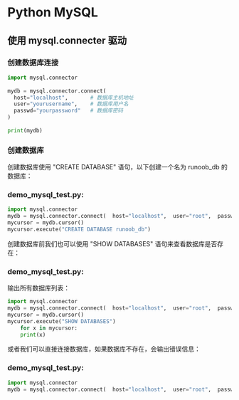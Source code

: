 # Python MySQL

## 使用 mysql.connecter 驱动

### 创建数据库连接

```python
import mysql.connector
 
mydb = mysql.connector.connect(
  host="localhost",       # 数据库主机地址
  user="yourusername",    # 数据库用户名
  passwd="yourpassword"   # 数据库密码
)
 
print(mydb)
```

### 创建数据库

创建数据库使用 "CREATE DATABASE" 语句，以下创建一个名为 runoob_db 的数据库：

### demo_mysql_test.py:

```python
import mysql.connector  
mydb = mysql.connector.connect(  host="localhost",  user="root",  passwd="123456" )  
mycursor = mydb.cursor()  
mycursor.execute("CREATE DATABASE runoob_db")
```





创建数据库前我们也可以使用 "SHOW DATABASES" 语句来查看数据库是否存在：

### demo_mysql_test.py:

输出所有数据库列表：

```python
import mysql.connector 
mydb = mysql.connector.connect(  host="localhost",  user="root",  passwd="123456" )  
mycursor = mydb.cursor()  
mycursor.execute("SHOW DATABASES")  
	for x in mycursor:  
    print(x)
```



或者我们可以直接连接数据库，如果数据库不存在，会输出错误信息：

### demo_mysql_test.py:

```python
import mysql.connector  
mydb = mysql.connector.connect(  host="localhost",  user="root",  passwd="123456",  database="runoob_db" )
```

